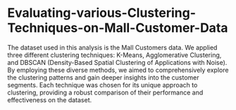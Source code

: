 # Evaluating-various-Clustering-Techniques-on-Mall-Customer-Data

The dataset used in this analysis is the Mall Customers data. We applied three different clustering techniques: K-Means, Agglomerative Clustering, and DBSCAN (Density-Based Spatial Clustering of Applications with Noise). By employing these diverse methods, we aimed to comprehensively explore the clustering patterns and gain deeper insights into the customer segments. Each technique was chosen for its unique approach to clustering, providing a robust comparison of their performance and effectiveness on the dataset.
